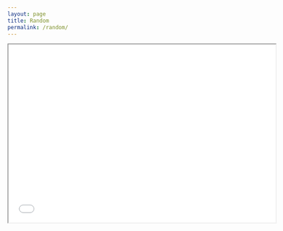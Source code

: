 ```yaml
---
layout: page
title: Random
permalink: /random/
---
```



<iframe src="../html/animation.html" width="600" height="400"></iframe>
